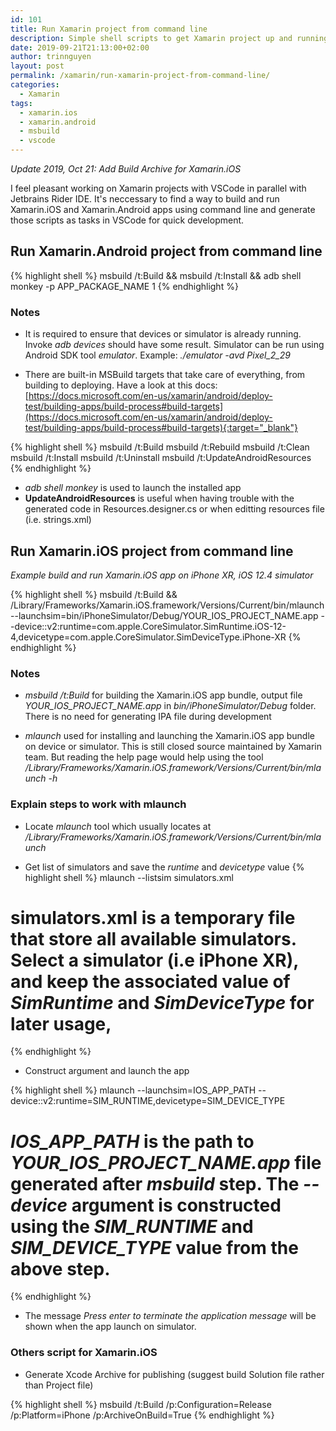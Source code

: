 ```yaml
---
id: 101
title: Run Xamarin project from command line
description: Simple shell scripts to get Xamarin project up and running on simulators or devices using MSBuild, mlaunch and adb
date: 2019-09-21T21:13:00+02:00
author: trinnguyen
layout: post
permalink: /xamarin/run-xamarin-project-from-command-line/
categories:
  - Xamarin
tags:
  - xamarin.ios
  - xamarin.android
  - msbuild
  - vscode
---
```


*Update 2019, Oct 21: Add Build Archive for Xamarin.iOS*

I feel pleasant working on Xamarin projects with VSCode in parallel with Jetbrains Rider IDE. It's neccessary to find a way to build and run Xamarin.iOS and Xamarin.Android apps using command line and generate those scripts as tasks in VSCode for quick development.

## Run Xamarin.Android project from command line

{% highlight shell %}
msbuild /t:Build && msbuild /t:Install && adb shell monkey -p APP_PACKAGE_NAME 1
{% endhighlight %}

### Notes
- It is required to ensure that devices or simulator is already running. Invoke *adb devices* should have some result. Simulator can be run using Android SDK tool *emulator*. Example: *./emulator -avd Pixel_2_29*

- There are built-in MSBuild targets that take care of everything, from building to deploying. Have a look at this docs: [https://docs.microsoft.com/en-us/xamarin/android/deploy-test/building-apps/build-process#build-targets](https://docs.microsoft.com/en-us/xamarin/android/deploy-test/building-apps/build-process#build-targets){:target="_blank"}

{% highlight shell %}
msbuild /t:Build
msbuild /t:Rebuild
msbuild /t:Clean
msbuild /t:Install
msbuild /t:Uninstall
msbuild /t:UpdateAndroidResources
{% endhighlight %}

- *adb shell monkey* is used to launch the installed app
- **UpdateAndroidResources** is useful when having trouble with the generated code in Resources.designer.cs or when editting resources file (i.e. strings.xml)

## Run Xamarin.iOS project from command line

*Example build and run Xamarin.iOS app on iPhone XR, iOS 12.4 simulator*

{% highlight shell %}
msbuild /t:Build && /Library/Frameworks/Xamarin.iOS.framework/Versions/Current/bin/mlaunch --launchsim=bin/iPhoneSimulator/Debug/YOUR_IOS_PROJECT_NAME.app --device::v2:runtime=com.apple.CoreSimulator.SimRuntime.iOS-12-4,devicetype=com.apple.CoreSimulator.SimDeviceType.iPhone-XR
{% endhighlight %}

### Notes
- *msbuild /t:Build* for building the Xamarin.iOS app bundle, output file *YOUR_IOS_PROJECT_NAME.app* in *bin/iPhoneSimulator/Debug* folder. There is no need for generating IPA file during development

- *mlaunch* used for installing and launching the Xamarin.iOS app bundle on device or simulator. This is still closed source maintained by Xamarin team. But reading the help page would help using the tool
*/Library/Frameworks/Xamarin.iOS.framework/Versions/Current/bin/mlaunch -h*

### Explain steps to work with mlaunch
- Locate *mlaunch* tool which usually locates at */Library/Frameworks/Xamarin.iOS.framework/Versions/Current/bin/mlaunch*

- Get list of simulators and save the *runtime* and *devicetype* value
{% highlight shell %}
mlaunch --listsim simulators.xml

# simulators.xml is a temporary file that store all available simulators. Select a simulator (i.e iPhone XR), and keep the associated value of *SimRuntime* and *SimDeviceType* for later usage,
{% endhighlight %}

- Construct argument and launch the app

{% highlight shell %}
mlaunch --launchsim=IOS_APP_PATH --device::v2:runtime=SIM_RUNTIME,devicetype=SIM_DEVICE_TYPE

# *IOS_APP_PATH* is the path to *YOUR_IOS_PROJECT_NAME.app* file generated after *msbuild* step. The *--device* argument is constructed using the *SIM_RUNTIME* and *SIM_DEVICE_TYPE* value from the above step.
{% endhighlight %}
    
- The message *Press enter to terminate the application message* will be shown when the app launch on simulator.

### Others script for Xamarin.iOS

- Generate Xcode Archive for publishing (suggest build Solution file rather than Project file)

{% highlight shell %}
msbuild /t:Build /p:Configuration=Release /p:Platform=iPhone /p:ArchiveOnBuild=True
{% endhighlight %}
